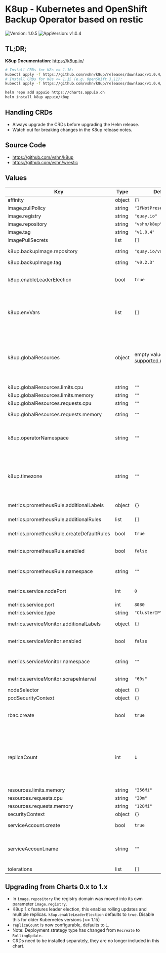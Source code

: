 # K8up - Kubernetes and OpenShift Backup Operator based on restic

![Version: 1.0.5](https://img.shields.io/badge/Version-1.0.5-informational?style=flat-square) ![AppVersion: v1.0.4](https://img.shields.io/badge/AppVersion-v1.0.4-informational?style=flat-square)

<!---
This README.md file is automatically generated with helm-docs!

Edit the README.gotmpl.md template instead.
-->

## TL;DR;

**K8up Documentation**: https://k8up.io/

```bash
# Install CRDs for K8s >= 1.16:
kubectl apply -f https://github.com/vshn/k8up/releases/download/v1.0.4/k8up-crd.yaml
# Install CRDs for K8s <= 1.15 (e.g. OpenShift 3.11):
kubectl apply -f https://github.com/vshn/k8up/releases/download/v1.0.4/k8up-crd-legacy.yaml

helm repo add appuio https://charts.appuio.ch
helm install k8up appuio/k8up
```

## Handling CRDs

* Always upgrade the CRDs before upgrading the Helm release.
* Watch out for breaking changes in the K8up release notes.

## Source Code

* <https://github.com/vshn/k8up>
* <https://github.com/vshn/wrestic>

<!---
The values below are generated with helm-docs!

Document your changes in values.yaml and let `make helm-docs` generate this section.
-->
## Values

| Key | Type | Default | Description |
|-----|------|---------|-------------|
| affinity | object | `{}` |  |
| image.pullPolicy | string | `"IfNotPresent"` | Operator image pull policy |
| image.registry | string | `"quay.io"` | Operator image registry |
| image.repository | string | `"vshn/k8up"` | Operator image repository |
| image.tag | string | `"v1.0.4"` | Operator image tag (version) |
| imagePullSecrets | list | `[]` |  |
| k8up.backupImage.repository | string | `"quay.io/vshn/wrestic"` | The backup runner image repository |
| k8up.backupImage.tag | string | `"v0.2.3"` | The backup runner image tag |
| k8up.enableLeaderElection | bool | `true` | Specifies whether leader election should be enabled. Disable this for K8s versions < 1.16 |
| k8up.envVars | list | `[]` | envVars allows the specification of additional environment variables. See [values.yaml](values.yaml) how to specify See documentation which variables are supported. |
| k8up.globalResources | object | empty values, [see supported units][supported-units] | Specify the resource requests and limits that the Pods should have when they are scheduled by K8up. You are still able to override those via K8up resources, but this gives cluster administrators custom defaults. |
| k8up.globalResources.limits.cpu | string | `""` | Global CPU resource limit |
| k8up.globalResources.limits.memory | string | `""` | Global Memory resource limit |
| k8up.globalResources.requests.cpu | string | `""` | Global CPU resource requests |
| k8up.globalResources.requests.memory | string | `""` | Global Memory resource requests |
| k8up.operatorNamespace | string | `""` | Specifies the namespace in which K8up's `EffectiveSchedules` are stored. Defaults to release namespace if left empty. |
| k8up.timezone | string | `""` | Specifies the timezone K8up is using for scheduling. Empty value defaults to the timezone in which Kubernetes is deployed. Accepts `tz database` compatible entries, e.g. `Europe/Zurich` |
| metrics.prometheusRule.additionalLabels | object | `{}` | Add labels to the PrometheusRule object |
| metrics.prometheusRule.additionalRules | list | `[]` | Provide additional alert rules in addition to the defaults |
| metrics.prometheusRule.createDefaultRules | bool | `true` | Whether the default rules should be installed |
| metrics.prometheusRule.enabled | bool | `false` | Whether to enable PrometheusRule manifest for [Prometheus Operator][prometheus-operator] |
| metrics.prometheusRule.namespace | string | `""` | If the object should be installed in a different namespace than operator |
| metrics.service.nodePort | int | `0` | Service node port of the metrics endpoint, requires `metrics.service.type=NodePort` |
| metrics.service.port | int | `8080` |  |
| metrics.service.type | string | `"ClusterIP"` |  |
| metrics.serviceMonitor.additionalLabels | object | `{}` | Add labels to the ServiceMonitor object |
| metrics.serviceMonitor.enabled | bool | `false` | Whether to enable ServiceMonitor manifests for [Prometheus Operator][prometheus-operator] |
| metrics.serviceMonitor.namespace | string | `""` | If the object should be installed in a different namespace than operator |
| metrics.serviceMonitor.scrapeInterval | string | `"60s"` | Scrape interval to collect metrics |
| nodeSelector | object | `{}` |  |
| podSecurityContext | object | `{}` |  |
| rbac.create | bool | `true` | Create cluster roles and rolebinding. May need elevated permissions to create cluster roles and -bindings. |
| replicaCount | int | `1` | How many operator pods should run. Note: Operator features leader election for K8s 1.16 and later, so that only 1 pod is reconciling/scheduling jobs. Follower pods reduce interruption time as they're on hot standby when leader is unresponsive. |
| resources.limits.memory | string | `"256Mi"` |  |
| resources.requests.cpu | string | `"20m"` |  |
| resources.requests.memory | string | `"128Mi"` |  |
| securityContext | object | `{}` |  |
| serviceAccount.create | bool | `true` | Specifies whether a service account should be created |
| serviceAccount.name | string | `""` | The name of the service account to use. If not set and create is true, a name is generated using the fullname template |
| tolerations | list | `[]` |  |

## Upgrading from Charts 0.x to 1.x

* In `image.repository` the registry domain was moved into its own parameter `image.registry`.
* K8up 1.x features leader election, this enables rolling updates and multiple replicas.
  `k8up.enableLeaderElection` defaults to `true`. Disable this for older Kubernetes versions (<= 1.15)
* `replicaCount` is now configurable, defaults to `1`.
* Note: Deployment strategy type has changed from `Recreate` to `RollingUpdate`.
* CRDs need to be installed separately, they are no longer included in this chart.

<!---
Link references from values.yaml
-->
[supported-units]: https://kubernetes.io/docs/concepts/configuration/manage-resources-containers/#resource-units-in-kubernetes
[prometheus-operator]: https://github.com/coreos/prometheus-operator
